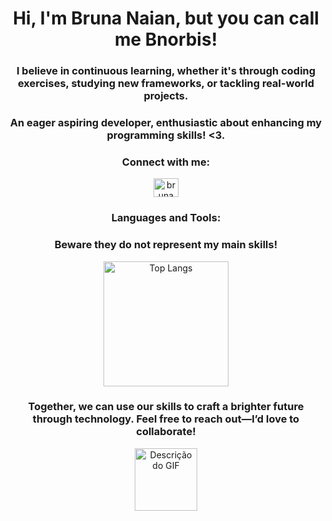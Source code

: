 <h1 align="center">Hi, I'm Bruna Naian, but you can call me Bnorbis!</h1>

<h3 align="center">I believe in continuous learning, whether it's through coding exercises, studying new frameworks, or tackling real-world projects.</h3>

<h3 align="center">An eager aspiring developer, enthusiastic about enhancing my programming skills! <3.</h3>

<h3 align="center">Connect with me:</h3>

<p align="center">
  <a href="https://www.linkedin.com/in/bruna-naian-moreira-lima-garcia-9293a123a/" target="_blank">
    <img align="center" src="https://raw.githubusercontent.com/rahuldkjain/github-profile-readme-generator/master/src/images/icons/Social/linked-in-alt.svg" alt="bruna naian moreira lima garcia" height="30" width="40" />
  </a>
</p>

<h3 align="center">Languages and Tools:</h3>
<h3 align="center">Beware they do not represent my main skills!</h3>

<p align="center">
  <img src="https://github-readme-stats.vercel.app/api/top-langs/?username=Bnorbis&layout=compact" alt="Top Langs" width="200"/>
</p>


<h3 align="center">Together, we can use our skills to craft a brighter future through technology. Feel free to reach out—I’d love to collaborate!</h3>

<p align="center">
  <img src="https://user-images.githubusercontent.com/74038190/226127923-0e8b7792-7b3c-462b-951b-63c96ba1a5af.gif" alt="Descrição do GIF" width="100"/>
</p>
